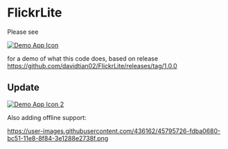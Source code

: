 # FlickrLite

Please see 

[![Demo App Icon](https://img.youtube.com/vi/PLtBrtEvR0c/0.jpg)](https://youtu.be/PLtBrtEvR0c)

for a demo of what this code does, based on release https://github.com/davidtian02/FlickrLite/releases/tag/1.0.0

## Update

[![Demo App Icon 2](https://img.youtube.com/vi/9oxoGxLwi3s/0.jpg)](https://youtu.be/9oxoGxLwi3s)

Also adding offline support:

https://user-images.githubusercontent.com/436162/45795726-fdba0680-bc51-11e8-8f84-3e1288e2738f.png
